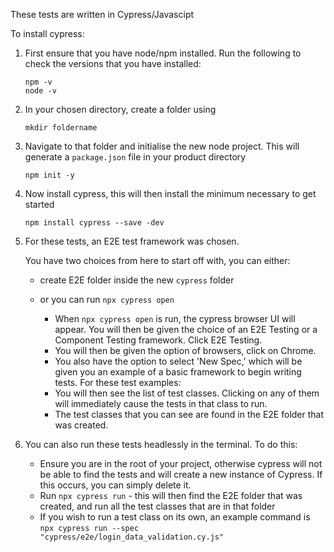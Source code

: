 These tests are written in Cypress/Javascipt

To install cypress:

1. First ensure that you have node/npm installed. Run the following to check the versions that you have installed:
   ```
   npm -v
   node -v
   ```

2. In your chosen directory, create a folder using
   ```
   mkdir foldername
   ```
3. Navigate to that folder and initialise the new node project. This will generate a ```package.json``` file in your product directory
   ```
   npm init -y
   ```
4. Now install cypress, this will then install the minimum necessary to get started
   ```
   npm install cypress --save -dev
   ```

5. For these tests, an E2E test framework was chosen.

   You have two choices from here to start off with, you can either:
     - create E2E folder inside the new ```cypress``` folder
     - or you can run ```npx cypress open```

       - When ```npx cypress open``` is run, the cypress browser UI will appear. You will then be given the choice of an E2E Testing or a Component Testing framework. Click E2E Testing.
       - You will then be given the option of browsers, click on Chrome.
       - You also have the option to select 'New Spec,' which will be given you an example of a basic framework to begin writing tests.
   For these test examples:
       - You will then see the list of test classes. Clicking on any of them will immediately cause the tests in that class to run.
       - The test classes that you can see are found in the E2E folder that was created.
      
6. You can also run these tests headlessly in the terminal. To do this:
   - Ensure you are in the root of your project, otherwise cypress will not be able to find the tests and will create a new instance of Cypress. If this occurs, you can simply delete it.
   - Run ```npx cypress run``` - this will then find the E2E folder that was created, and run all the test classes that are in that folder
   - If you wish to run a test class on its own, an example command is ```npx cypress run --spec "cypress/e2e/login_data_validation.cy.js"```
   

